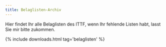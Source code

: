 ```yaml
---
title: Belaglisten-Archiv
---
```


Hier findet Ihr alle Belaglisten des ITTF, wenn Ihr fehlende Listen habt, lasst Sie mir bitte zukommen.

{% include downloads.html tag='belaglisten' %}
